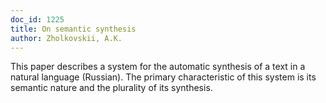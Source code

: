 ```yaml
---
doc_id: 1225
title: On semantic synthesis
author: Zholkovskii, A.K.
---
```


This paper describes a system for the automatic synthesis of a text in a natural
language (Russian).
The primary characteristic of this system is its semantic nature and the
plurality of its synthesis.